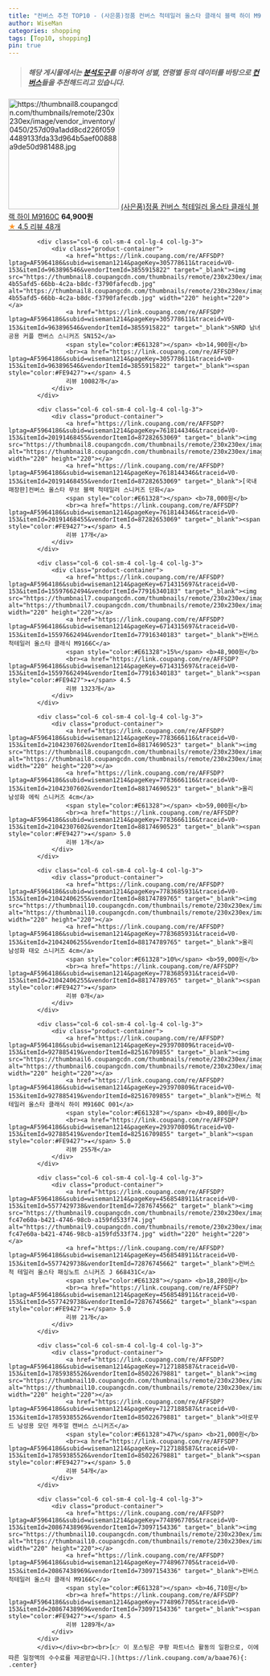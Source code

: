 ```yaml
---
title: "컨버스 추천 TOP10 - (사은품)정품 컨버스 척테일러 올스타 클래식 블랙 하이 M9160C"
author: WiseMan
categories: shopping
tags: [Top10, shopping]
pin: true
---
```


> ##### 해당 게시물에서는 [**분석도구**](https://itemscout.io/)를 이용하여 **성별**, **연령별** 등의 데이터를 바탕으로 [**컨버스**](https://link.coupang.com/a/baae76)들을 추천해드리고 있습니다.
<div class="container"><div class="row">
            <div class="col-6 col-sm-4 col-lg-4 col-lg-3">
                <div class="product-container">
                    <a href="https://link.coupang.com/re/AFFSDP?lptag=AF5964186&subid=wiseman1214&pageKey=6614727930&traceid=V0-153&itemId=18926135405&vendorItemId=81901820398" target="_blank"><img src="https://thumbnail8.coupangcdn.com/thumbnails/remote/230x230ex/image/vendor_inventory/0450/257d09a1add8cd226f0594489133fda33d964b5aef00888a9de50d981488.jpg" alt="https://thumbnail8.coupangcdn.com/thumbnails/remote/230x230ex/image/vendor_inventory/0450/257d09a1add8cd226f0594489133fda33d964b5aef00888a9de50d981488.jpg" width="220" height="220"></a>
                    <a href="https://link.coupang.com/re/AFFSDP?lptag=AF5964186&subid=wiseman1214&pageKey=6614727930&traceid=V0-153&itemId=18926135405&vendorItemId=81901820398" target="_blank">(사은품)정품 컨버스 척테일러 올스타 클래식 블랙 하이 M9160C</a>
                    <span style="color:#E61328"></span> <b>64,900원</b>
                    <br><a href="https://link.coupang.com/re/AFFSDP?lptag=AF5964186&subid=wiseman1214&pageKey=6614727930&traceid=V0-153&itemId=18926135405&vendorItemId=81901820398" target="_blank"><span style="color:#FE9427">★</span> 4.5
                    리뷰 48개</a>
                </div>
            </div>
            
            <div class="col-6 col-sm-4 col-lg-4 col-lg-3">
                <div class="product-container">
                    <a href="https://link.coupang.com/re/AFFSDP?lptag=AF5964186&subid=wiseman1214&pageKey=305778611&traceid=V0-153&itemId=963896546&vendorItemId=3855915822" target="_blank"><img src="https://thumbnail8.coupangcdn.com/thumbnails/remote/230x230ex/image/retail/images/3733524904146558-4b55afd5-66bb-4c2a-b8dc-f3790fafecdb.jpg" alt="https://thumbnail8.coupangcdn.com/thumbnails/remote/230x230ex/image/retail/images/3733524904146558-4b55afd5-66bb-4c2a-b8dc-f3790fafecdb.jpg" width="220" height="220"></a>
                    <a href="https://link.coupang.com/re/AFFSDP?lptag=AF5964186&subid=wiseman1214&pageKey=305778611&traceid=V0-153&itemId=963896546&vendorItemId=3855915822" target="_blank">SNRD 남녀공용 커플 캔버스 스니커즈 SN152</a>
                    <span style="color:#E61328"></span> <b>14,900원</b>
                    <br><a href="https://link.coupang.com/re/AFFSDP?lptag=AF5964186&subid=wiseman1214&pageKey=305778611&traceid=V0-153&itemId=963896546&vendorItemId=3855915822" target="_blank"><span style="color:#FE9427">★</span> 4.5
                    리뷰 10082개</a>
                </div>
            </div>
            
            <div class="col-6 col-sm-4 col-lg-4 col-lg-3">
                <div class="product-container">
                    <a href="https://link.coupang.com/re/AFFSDP?lptag=AF5964186&subid=wiseman1214&pageKey=7618144346&traceid=V0-153&itemId=20191468455&vendorItemId=87282653069" target="_blank"><img src="https://thumbnail8.coupangcdn.com/thumbnails/remote/230x230ex/image/vendor_inventory/047f/f246be23feb09b37e9fee46448f30b1692063be15c631939f6fe25987226.jpg" alt="https://thumbnail8.coupangcdn.com/thumbnails/remote/230x230ex/image/vendor_inventory/047f/f246be23feb09b37e9fee46448f30b1692063be15c631939f6fe25987226.jpg" width="220" height="220"></a>
                    <a href="https://link.coupang.com/re/AFFSDP?lptag=AF5964186&subid=wiseman1214&pageKey=7618144346&traceid=V0-153&itemId=20191468455&vendorItemId=87282653069" target="_blank">[국내 매장판]컨버스 올스타 무브 블랙 척테일러 스니커즈 단화</a>
                    <span style="color:#E61328"></span> <b>78,000원</b>
                    <br><a href="https://link.coupang.com/re/AFFSDP?lptag=AF5964186&subid=wiseman1214&pageKey=7618144346&traceid=V0-153&itemId=20191468455&vendorItemId=87282653069" target="_blank"><span style="color:#FE9427">★</span> 4.5
                    리뷰 17개</a>
                </div>
            </div>
            
            <div class="col-6 col-sm-4 col-lg-4 col-lg-3">
                <div class="product-container">
                    <a href="https://link.coupang.com/re/AFFSDP?lptag=AF5964186&subid=wiseman1214&pageKey=6714315697&traceid=V0-153&itemId=15597662494&vendorItemId=77916340183" target="_blank"><img src="https://thumbnail7.coupangcdn.com/thumbnails/remote/230x230ex/image/vendor_inventory/af03/fb76ba2d26ab0af8c200de4c5e7cadc41dae7e1a2a1122a7b0d9fc4dc4dc.jpg" alt="https://thumbnail7.coupangcdn.com/thumbnails/remote/230x230ex/image/vendor_inventory/af03/fb76ba2d26ab0af8c200de4c5e7cadc41dae7e1a2a1122a7b0d9fc4dc4dc.jpg" width="220" height="220"></a>
                    <a href="https://link.coupang.com/re/AFFSDP?lptag=AF5964186&subid=wiseman1214&pageKey=6714315697&traceid=V0-153&itemId=15597662494&vendorItemId=77916340183" target="_blank">컨버스 척테일러 올스타 클래식 M9166C</a>
                    <span style="color:#E61328">15%</span> <b>48,900원</b>
                    <br><a href="https://link.coupang.com/re/AFFSDP?lptag=AF5964186&subid=wiseman1214&pageKey=6714315697&traceid=V0-153&itemId=15597662494&vendorItemId=77916340183" target="_blank"><span style="color:#FE9427">★</span> 4.5
                    리뷰 1323개</a>
                </div>
            </div>
            
            <div class="col-6 col-sm-4 col-lg-4 col-lg-3">
                <div class="product-container">
                    <a href="https://link.coupang.com/re/AFFSDP?lptag=AF5964186&subid=wiseman1214&pageKey=7783666116&traceid=V0-153&itemId=21042307602&vendorItemId=88174690523" target="_blank"><img src="https://thumbnail8.coupangcdn.com/thumbnails/remote/230x230ex/image/vendor_inventory/987e/090ba0fb057c25462a517996741cf3139608887140dc6672d9ba9846154a.jpg" alt="https://thumbnail8.coupangcdn.com/thumbnails/remote/230x230ex/image/vendor_inventory/987e/090ba0fb057c25462a517996741cf3139608887140dc6672d9ba9846154a.jpg" width="220" height="220"></a>
                    <a href="https://link.coupang.com/re/AFFSDP?lptag=AF5964186&subid=wiseman1214&pageKey=7783666116&traceid=V0-153&itemId=21042307602&vendorItemId=88174690523" target="_blank">올리 남성화 에릭 스니커즈 4cm</a>
                    <span style="color:#E61328"></span> <b>59,000원</b>
                    <br><a href="https://link.coupang.com/re/AFFSDP?lptag=AF5964186&subid=wiseman1214&pageKey=7783666116&traceid=V0-153&itemId=21042307602&vendorItemId=88174690523" target="_blank"><span style="color:#FE9427">★</span> 5.0
                    리뷰 1개</a>
                </div>
            </div>
            
            <div class="col-6 col-sm-4 col-lg-4 col-lg-3">
                <div class="product-container">
                    <a href="https://link.coupang.com/re/AFFSDP?lptag=AF5964186&subid=wiseman1214&pageKey=7783685931&traceid=V0-153&itemId=21042406255&vendorItemId=88174789765" target="_blank"><img src="https://thumbnail10.coupangcdn.com/thumbnails/remote/230x230ex/image/vendor_inventory/835e/3872fa73f49f4356891228ee2458ce2189922b6707b8f0b085fc67b010ff.jpg" alt="https://thumbnail10.coupangcdn.com/thumbnails/remote/230x230ex/image/vendor_inventory/835e/3872fa73f49f4356891228ee2458ce2189922b6707b8f0b085fc67b010ff.jpg" width="220" height="220"></a>
                    <a href="https://link.coupang.com/re/AFFSDP?lptag=AF5964186&subid=wiseman1214&pageKey=7783685931&traceid=V0-153&itemId=21042406255&vendorItemId=88174789765" target="_blank">올리 남성화 태오 스니커즈 4cm</a>
                    <span style="color:#E61328">10%</span> <b>59,000원</b>
                    <br><a href="https://link.coupang.com/re/AFFSDP?lptag=AF5964186&subid=wiseman1214&pageKey=7783685931&traceid=V0-153&itemId=21042406255&vendorItemId=88174789765" target="_blank"><span style="color:#FE9427">★</span> 
                    리뷰 0개</a>
                </div>
            </div>
            
            <div class="col-6 col-sm-4 col-lg-4 col-lg-3">
                <div class="product-container">
                    <a href="https://link.coupang.com/re/AFFSDP?lptag=AF5964186&subid=wiseman1214&pageKey=293970809&traceid=V0-153&itemId=927885419&vendorItemId=82516709855" target="_blank"><img src="https://thumbnail6.coupangcdn.com/thumbnails/remote/230x230ex/image/vendor_inventory/9725/428aaa6f83dbcadca88dc65fa20632ba36ec44df7e12f74d59f089a792c0.jpg" alt="https://thumbnail6.coupangcdn.com/thumbnails/remote/230x230ex/image/vendor_inventory/9725/428aaa6f83dbcadca88dc65fa20632ba36ec44df7e12f74d59f089a792c0.jpg" width="220" height="220"></a>
                    <a href="https://link.coupang.com/re/AFFSDP?lptag=AF5964186&subid=wiseman1214&pageKey=293970809&traceid=V0-153&itemId=927885419&vendorItemId=82516709855" target="_blank">컨버스 척테일러 올스타 클래식 하이 M9160C 001</a>
                    <span style="color:#E61328"></span> <b>49,800원</b>
                    <br><a href="https://link.coupang.com/re/AFFSDP?lptag=AF5964186&subid=wiseman1214&pageKey=293970809&traceid=V0-153&itemId=927885419&vendorItemId=82516709855" target="_blank"><span style="color:#FE9427">★</span> 5.0
                    리뷰 255개</a>
                </div>
            </div>
            
            <div class="col-6 col-sm-4 col-lg-4 col-lg-3">
                <div class="product-container">
                    <a href="https://link.coupang.com/re/AFFSDP?lptag=AF5964186&subid=wiseman1214&pageKey=4568548911&traceid=V0-153&itemId=5577429738&vendorItemId=72876745662" target="_blank"><img src="https://thumbnail9.coupangcdn.com/thumbnails/remote/230x230ex/image/retail/images/870715766318958-fc47e60a-b421-4746-98cb-a159fd533f74.jpg" alt="https://thumbnail9.coupangcdn.com/thumbnails/remote/230x230ex/image/retail/images/870715766318958-fc47e60a-b421-4746-98cb-a159fd533f74.jpg" width="220" height="220"></a>
                    <a href="https://link.coupang.com/re/AFFSDP?lptag=AF5964186&subid=wiseman1214&pageKey=4568548911&traceid=V0-153&itemId=5577429738&vendorItemId=72876745662" target="_blank">컨버스 척 테일러 올스타 패싱노트 스니커즈 J 668431C</a>
                    <span style="color:#E61328"></span> <b>18,280원</b>
                    <br><a href="https://link.coupang.com/re/AFFSDP?lptag=AF5964186&subid=wiseman1214&pageKey=4568548911&traceid=V0-153&itemId=5577429738&vendorItemId=72876745662" target="_blank"><span style="color:#FE9427">★</span> 5.0
                    리뷰 21개</a>
                </div>
            </div>
            
            <div class="col-6 col-sm-4 col-lg-4 col-lg-3">
                <div class="product-container">
                    <a href="https://link.coupang.com/re/AFFSDP?lptag=AF5964186&subid=wiseman1214&pageKey=7127188587&traceid=V0-153&itemId=17859385526&vendorItemId=85022679881" target="_blank"><img src="https://thumbnail10.coupangcdn.com/thumbnails/remote/230x230ex/image/rs_quotation_api/onnhihzk/3838e6872e3b4fa7977237536169858f.jpg" alt="https://thumbnail10.coupangcdn.com/thumbnails/remote/230x230ex/image/rs_quotation_api/onnhihzk/3838e6872e3b4fa7977237536169858f.jpg" width="220" height="220"></a>
                    <a href="https://link.coupang.com/re/AFFSDP?lptag=AF5964186&subid=wiseman1214&pageKey=7127188587&traceid=V0-153&itemId=17859385526&vendorItemId=85022679881" target="_blank">아로무드 남성용 모던 캐주얼 캔버스 스니커즈</a>
                    <span style="color:#E61328">47%</span> <b>21,000원</b>
                    <br><a href="https://link.coupang.com/re/AFFSDP?lptag=AF5964186&subid=wiseman1214&pageKey=7127188587&traceid=V0-153&itemId=17859385526&vendorItemId=85022679881" target="_blank"><span style="color:#FE9427">★</span> 5.0
                    리뷰 54개</a>
                </div>
            </div>
            
            <div class="col-6 col-sm-4 col-lg-4 col-lg-3">
                <div class="product-container">
                    <a href="https://link.coupang.com/re/AFFSDP?lptag=AF5964186&subid=wiseman1214&pageKey=7748967705&traceid=V0-153&itemId=20867438969&vendorItemId=73097154336" target="_blank"><img src="https://thumbnail10.coupangcdn.com/thumbnails/remote/230x230ex/image/vendor_inventory/ff5d/2bc8ac3486e94d82d8a047e2f49fb00fb72327383e0c187228fcd7e8767c.jpg" alt="https://thumbnail10.coupangcdn.com/thumbnails/remote/230x230ex/image/vendor_inventory/ff5d/2bc8ac3486e94d82d8a047e2f49fb00fb72327383e0c187228fcd7e8767c.jpg" width="220" height="220"></a>
                    <a href="https://link.coupang.com/re/AFFSDP?lptag=AF5964186&subid=wiseman1214&pageKey=7748967705&traceid=V0-153&itemId=20867438969&vendorItemId=73097154336" target="_blank">컨버스 척테일러 올스타 클래식 M9166C</a>
                    <span style="color:#E61328"></span> <b>46,710원</b>
                    <br><a href="https://link.coupang.com/re/AFFSDP?lptag=AF5964186&subid=wiseman1214&pageKey=7748967705&traceid=V0-153&itemId=20867438969&vendorItemId=73097154336" target="_blank"><span style="color:#FE9427">★</span> 4.5
                    리뷰 1289개</a>
                </div>
            </div>
            </div></div><br><br>[👉 이 포스팅은 쿠팡 파트너스 활동의 일환으로, 이에 따른 일정액의 수수료를 제공받습니다.](https://link.coupang.com/a/baae76){: .center}